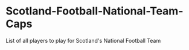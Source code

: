 # Scotland-Football-National-Team-Caps
List of all players to play for Scotland's National Football Team
